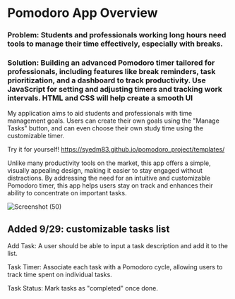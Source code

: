 <h1>Pomodoro App Overview</h1>

<h3>Problem: Students and professionals working long hours need tools to manage their time effectively, especially with breaks.</h3>
<h3>Solution: Building an advanced Pomodoro timer tailored for professionals, including features like break reminders, task prioritization, and a dashboard to track productivity. Use JavaScript for setting and adjusting timers and tracking work intervals. HTML and CSS will help create a smooth UI </h3>

My application aims to aid students and professionals with time management goals. Users can create their own goals using the "Manage Tasks" button, and can even choose their own study time using the customizable timer.

Try it for yourself! https://syedm83.github.io/pomodoro_project/templates/

Unlike many productivity tools on the market, this app offers a simple, visually appealing design, making it easier to stay engaged without distractions. By addressing the need for an intuitive and customizable Pomodoro timer, this app helps users stay on track and enhances their ability to concentrate on important tasks.

![Screenshot (50)](https://github.com/user-attachments/assets/63e16380-bd2f-4d7e-bdb4-9e0563d674a9)


<h2>Added 9/29: customizable tasks list </h2> 
        <p>Add Task: A user should be able to input a task description and add it to the list.</p>
        <p>Task Timer: Associate each task with a Pomodoro cycle, allowing users to track time spent on individual tasks.</p>
        <p>Task Status: Mark tasks as "completed" once done.</p>
